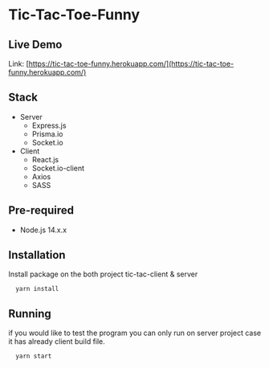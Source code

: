 # Tic-Tac-Toe-Funny

## Live Demo

Link:  [https://tic-tac-toe-funny.herokuapp.com/](https://tic-tac-toe-funny.herokuapp.com/)

## Stack

- Server
  - Express.js
  - Prisma.io
  - Socket.io
- Client
  - React.js
  - Socket.io-client
  - Axios
  - SASS

## Pre-required

- Node.js 14.x.x

## Installation

Install package on the both project tic-tac-client & server

```
  yarn install
```

## Running

if you would like to test the program you can only run on server project case it has already client build file.

```
  yarn start
```
